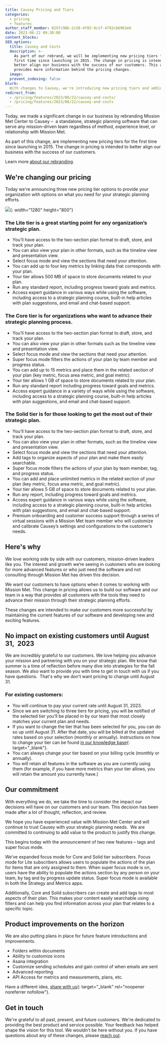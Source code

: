 ```yaml
---
title: Causey Pricing and Tiers
categories:
  - pricing
  - features
author_staff_member: 825fc98b-2c58-4f02-9c1f-4792cb6963e6
date: 2023-06-22 09:30:00
content_blocks:
SEO_options:
  title: Causey and Costs
  description: >-
    As part of our rebrand, we will be implementing new pricing tiers for the
    first time since launching in 2015. The change in pricing is intended to
    better align our business with the success of our customers. This article
    provides more information behind the pricing changes.
  image:
  prevent_indexing: false
blurb:
  With changes to Causey, we're introducing new pricing tiers and adding features like tags and super focus mode, with customer transitions to the new pricing happening on August 31, 2023, and more enhancements planned for the future.
redirect_from:
  - /pricing/features/2023/06/22/causey-and-costs/
  - /pricing/features/2023/06/22/causey-and-costs
---
```

Today, we made a significant change in our business by rebranding Mission Met Center to Causey –&nbsp; a standalone, strategic planning software that can serve any mission-driven team regardless of method, experience level, or relationship with Mission Met.

As part of this change, are implementing new pricing tiers for the first time since launching in 2015. The change in pricing is intended to better align our business with the success of our customers.

Learn more&nbsp;[about our rebranding](https://www.causey.app/why/features/2023/06/22/we-are-causey/).

## **We're changing our pricing**

Today we're announcing three new pricing tier options to provide your organization with options on what you need for your strategic planning efforts.

![](/uploads/causey-pricing-summary-1-1.png){: width="1280" height="800"}

### The Lite tier is a great starting point for any organization’s strategic plan. &nbsp;

* You’ll have access to the two-section plan format to draft, store, and track your plan.&nbsp;
* You can also view your plan in other formats, such as the timeline view and presentation view.
* Select focus mode and view the sections that need your attention.
* You can add up to four key metrics by linking data that corresponds with your plan.&nbsp;
* Your tier allows 500 MB of space to store documents related to your plan.
* Run any standard report, including progress toward goals and metrics.
* Access expert guidance in various ways while using the software, including access to a strategic planning course, built-in help articles with plan suggestions, and email and chat-based support.&nbsp;

### The Core tier is for organizations who want to advance their strategic planning process.

* You’ll have access to the two-section plan format to draft, store, and track your plan.&nbsp;
* You can also view your plan in other formats such as the timeline view and presentation view.
* Select focus mode and view the sections that need your attention.
* Super focus mode filters the actions of your plan by team member and progress status.
* You can add up to 15 metrics and place them in the related section of your plan (key metric, focus area metric, and goal metric).
* Your tier allows 1 GB of space to store documents related to your plan.
* Run any standard report including progress toward goals and metrics.
* Access expert guidance in a variety of ways while using the software, including access to a strategic planning course, built-in help articles with plan suggestions, and email and chat-based support.

### The Solid tier is for those looking to get the most out of their strategic plan.

* You’ll have access to the two-section plan format to draft, store, and track your plan.&nbsp;
* You can also view your plan in other formats, such as the timeline view and presentation view.
* Select focus mode and view the sections that need your attention.
* Add tags to organize aspects of your plan and make them easily searchable.
* Super focus mode filters the actions of your plan by team member, tag, and progress status.
* You can add and place unlimited metrics in the related section of your plan (key metric, focus area metric, and goal metric).
* Your tier allows 5 GB of space to store documents related to your plan.
* Run any report, including progress toward goals and metrics.
* Access expert guidance in various ways while using the software, including access to a strategic planning course, built-in help articles with plan suggestions, and email and chat-based support.&nbsp;
* Premium onboarding and customer success support through a series of virtual sessions with a Mission Met team member who will customize and calibrate Causey’s settings and configurations to the customer’s needs.

## **Here's why**

We love working side by side with our customers, mission-driven leaders like you. The interest and growth we’re seeing in customers who are looking for more advanced features or who just need the software and not consulting through Mission Met has driven this decision.&nbsp;

We want our customers to have options when it comes to working with Mission Met. This change in pricing allows us to build our software and our team in a way that provides all customers with the tools they need to advance their mission through their strategic planning efforts.&nbsp;

These changes are intended to make our customers more successful by maintaining the current features of our software and developing new and exciting features.

## **No impact on existing customers until August 31,&nbsp; 2023**

We are incredibly grateful to our customers. We love helping you advance your mission and partnering with you on your strategic plan. We know that summer is a time of reflection before many dive into strategies for the fall season. We also want to provide you with time to get in touch with us if you have questions.&nbsp; That's why we don’t want pricing to change until August 31.

### **For existing customers:**

* You will continue to pay your current rate until August 31, 2023.
* Since we are switching to three tiers for pricing, you will be notified of the selected tier you’ll be placed in by our team that most closely matches your current plan and needs.
* If you want to change the tier that has been selected for you, you can do so up until August 31. After that date, you will be billed at the updated rates based on your selection (monthly or annually). Instructions on how to change your tier can be found [in our knowledge base](https://help.missionmet.com/articles/172-change-pricing-tier?auth=true&amp;preview=649353d8c371d73187fa3b95){: target="_blank"}.
* You can always change your tier based on your billing cycle (monthly or annually).
* You will retain all features in the software as you are currently using them (for example, if you have more metrics than your tier allows, you will retain the amount you currently have.)

## **Our commitment**

With everything we do, we take the time to consider the impact our decisions will have on our customers and our team. This decision has been made after a lot of thought, reflection, and review.&nbsp;

We hope you have experienced value with Mission Met Center and will continue to trust Causey with your strategic planning needs.&nbsp; We are committed to continuing to add value to the product to justify this change.

This begins today with the announcement of two new features – tags and super focus mode.

We’ve expanded focus mode for Core and Solid tier subscribers. Focus mode for Lite subscribers allows users to populate the actions of the plan for items that are only assigned to them. When super focus mode is on, users have the ability to populate the actions section by any person on your team, by tag and by progress update status. Super focus mode is available in both the Strategy and Metrics apps.

Additionally, Core and Solid subscribers can create and add tags to most aspects of their plan. This makes your content easily searchable using filters and can help you find information across your plan that relates to a specific topic.

## **Product improvements on the horizon**

We are also putting plans in place for future feature introductions and improvements.

* Folders within documents&nbsp;
* Ability to customize icons
* Asana integration
* Customize sending schedules and gain control of when emails are sent
* Advanced reporting
* API Access for metrics and measurements, plans, etc.

Have a different idea, [share with us](https://form.asana.com/?k=MUQfWwjcRu6dJO6Xt-yEDg&amp;d=108115602347316){: target="_blank" rel="noopener noreferrer nofollow"}.

## **Get in touch**

We're grateful to all past, present, and future customers. We're dedicated to providing the best product and service possible. Your feedback has helped shape the vision for this tool. We wouldn’t be here without you. If you have questions about any of these changes, please [reach out](mailto:help@causey.app?subject=Pricing).&nbsp;&nbsp;